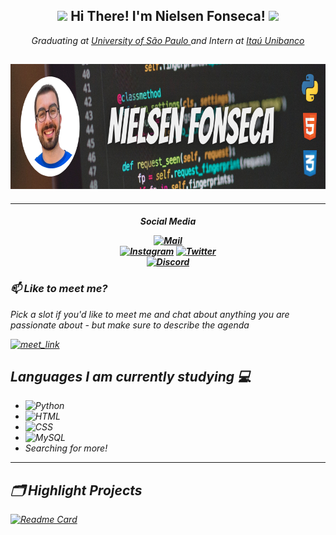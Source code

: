 <!-- Header -->
<h2 align='center'><img src="https://emojis.slackmojis.com/emojis/images/1531849430/4246/blob-sunglasses.gif?1531849430" width="30"/> Hi There! I'm Nielsen Fonseca! <img src="https://media2.giphy.com/media/hqU2KkjW5bE2v2Z7Q2/giphy.gif?cid=ecf05e47yc01k5nxnaf184u2w848nwvuq35ddr21hi4xpi97&rid=giphy.gif&ct=ts" width="50"></h2>
<p align='center'><em>Graduating at <a href="https://www5.usp.br/"> University of São Paulo </a> and Intern at <a href="https://www.itau.com.br/"> Itaú Unibanco </a>
  
<h2 align='center' href="https://www.linkedin.com/in/nielsenfonseca">
         <img alt="Banner" src="https://github.com/nielcfonseca/nielcfonseca/blob/main/Banner.png"
         width=900" height="200">
</h2>
                                
----------
                                
<h4 align="center">   
                  
Social Media
                  
[![Mail](https://img.shields.io/badge/Gmail-D14836?style=for-the-badge&logo=gmail&logoColor=white)](mailto:nielsen.mfj@gmail.com)                  
[![Instagram](https://img.shields.io/badge/Instagram-E4405F?style=for-the-badge&logo=instagram&logoColor=white)](https://www.instagram.com/nielsenfonseca/)      [![Twitter](https://img.shields.io/badge/Twitter-1DA1F2?style=for-the-badge&logo=twitter&logoColor=white)](https://twitter.com/NielcFonseca)                   
[![Discord](https://img.shields.io/badge/Discord-5865F2?style=for-the-badge&logo=discord&logoColor=white)](https://discordapp.com/channels/@me/Nielc/)
</h4>
                                    
### 📫 Like to meet me?

Pick a slot if you'd like to meet me and chat about anything you are passionate about - but make sure to describe the agenda

<a href="https://calendly.com/nielsenfonseca/30min" target="_blank"><img width="498" alt="meet_link" src="https://user-images.githubusercontent.com/15426564/144297439-f530f383-e73e-41e0-9914-a9b7d3f432e5.png"></a>

## Languages I am currently studying 💻

 - ![Python](https://img.shields.io/badge/Python-FFD43B?style=for-the-badge&logo=python&logoColor=bluee)
 - ![HTML](https://img.shields.io/badge/HTML5-E34F26?style=for-the-badge&logo=html5&logoColor=white)
 - ![CSS](https://img.shields.io/badge/CSS3-1572B6?style=for-the-badge&logo=css3&logoColor=white)
 - ![MySQL](https://img.shields.io/badge/Microsoft_SQL_Server-CC2927?style=for-the-badge&logo=microsoft-sql-server&logoColor=white)
 - Searching for more!
 
 ----------
 
 ## 🗂️ Highlight Projects

[![Readme Card](https://github-readme-stats.vercel.app/api/pin/?username=nielcfonseca&repo=nielcfonseca.github.io )](https://github.com/nielcfonseca/nielcfonseca.github.io)



                                                                                               
                                                                                                          
